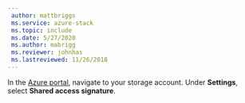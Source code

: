 ```yaml
---
 author: mattbriggs
 ms.service: azure-stack
 ms.topic: include
 ms.date: 5/27/2020
 ms.author: mabrigg
 ms.reviewer: johnhas
 ms.lastreviewed: 11/26/2018
---
```


In the [Azure portal](https://portal.azure.com/), navigate to your storage account. Under **Settings**, select **Shared access signature**.
